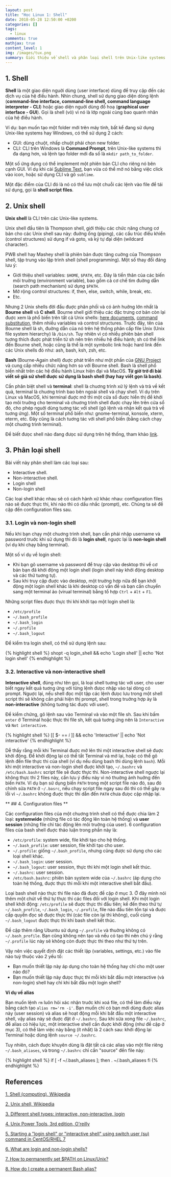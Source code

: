 ```yaml
---
layout: post
title: "Học Linux 1: Shell"
date: 2018-05-28 12:50:00 +0200
categories: []
tags:
  - linux
comments: true
mathjax: true
content_level: 1
img: /images/tux.png
summary: Giới thiệu về shell và phân loại shell trên Unix-like systems.
---
```


## **1. Shell**

**Shell** là một giao diện nguời dùng (user interface) dùng để truy cập đến các dịch vụ của hệ điều hành. Nhìn chung, shell sử dụng giao diện dòng lệnh (**command-line interface, command-line shell, command language interpreter - CLI**) hoặc giao diện nguời dùng đồ hoạ (**graphical user interface - GUI**). Gọi là shell (vỏ) vì nó là lớp ngoài cùng bao quanh nhân của hệ điều hành.

Ví dụ: bạn muốn tạo một folder mới trên máy tính, bất kể đang sử dụng Unix-like systems hay Windows, có thể sử dụng 2 cách: 
- GUI: dùng chuột, nhấp chuột phải chọn new folder.
- CLI: CLI trên Windows là **Command Prompt**, trên Unix-like systems thì đa dạng hơn, và lệnh tạo folder mới đa số là `mkdir path_to_folder`.

Một số ứng dụng có thể implement một phiên bản CLI cho riêng nó bên cạnh GUI. Ví dụ khi cài [Sublime Text](https://www.sublimetext.com/), bạn vừa có thể mở nó bằng việc click vào icon, hoặc sử dụng CLI và gõ `sublime`.

Một đặc điểm của CLI đó là nó có thể lưu một chuỗi các lệnh vào file để tái sử dụng, gọi là **shell script files**.

## **2. Unix shell**

**Unix shell** là CLI trên các Unix-like systems. 

Unix shell đầu tiên là Thompson shell, giới thiệu các chức năng chung cơ bản cho các Unix shell sau này: đuờng ống (piping), các cấu trúc điều khiển (control structures) sử dụng if và goto, và ký tự đại diện (wildcard character).

PWB shell hay Mashey shell là phiên bản đuợc tăng cuờng của Thompson shell, tập trung vào lập trình shell (shell programming). Một số thay đổi đáng lưu ý:
- Giới thiệu shell variables: `$HOME`, `$PATH`, etc. Đây là tiền thân của các biến môi truờng (environment variable), bao gồm cả cơ chế tìm đuờng dẫn (search path mechanism) sử dụng `$PATH`.
- Mở rộng control structures: if, then, else, switch, while, break, etc.
- Etc.

Nhưng 2 Unix shells đời đầu đuợc phân phối và có ảnh huởng lớn nhất là **Bourne shell** và **C shell**.  Bourne shell giới thiệu các đặc trưng cơ bản còn lại đuợc xem là phổ biến trên tất cả Unix shells: [here documents](https://en.wikipedia.org/wiki/Here_document), [command substitution](https://en.wikipedia.org/wiki/Command_substitution), thêm nhiều variables và control structures. Truớc đây, tên của Bourne shell là sh, đuờng dẫn của nó trên hệ thống phân cấp file Unix (Unix file system hierarchy) là `/bin/sh`. Tuy nhiên vì có nhiều phiên bản shell tuơng thích đuợc phát triển từ sh nên trên nhiều hệ điều hành; sh có thể link đến Bourne shell, hoặc cũng là thể là một symbolic link hoặc hard link đến các Unix shells đó như: ash, bash, ksh, zsh, etc.

**Bash** (Bourne-Again shell) đuợc phát triển như một phần của [GNU Project](https://en.wikipedia.org/wiki/GNU_Project) và cung cấp nhiều chức năng hơn so với Bourne shell. Bash là shell phổ biến nhất trên các hệ điều hành Linux hiện đại và MacOS. **Từ giờ trở đi bài viết sẽ giả sử shell đuợc sử dụng là bash shell (hay hay viết gọn là bash)**.

Cần phân biệt shell và **terminal**: shell là chuơng trình xử lý lệnh và trả về kết quả, terminal là chuơng trình bao bên ngoài shell và chạy shell. Ví dụ trên Linux và MacOS, khi terminal đuợc mở thì một cửa sổ đuợc hiển thị để khởi tạo môi truờng cho terminal và chuơng trình shell đuợc chạy lên trên cửa sổ đó, cho phép nguời dùng tuơng tác với shell (gõ lệnh và nhận kết quả trả về tuơng ứng). Một số terminal phổ biến như: gnome-terminal, konsole, xterm, eterm, etc. Đây cũng là cách tuơng tác với shell phổ biến (bằng cách chạy một chuơng trình terminal).

Để biết đưọc shell nào đang đưọc sử dụng trên hệ thống, tham khảo [link](https://askubuntu.com/questions/590899/how-to-check-which-shell-am-i-using).

## **3. Phân loại shell**

Bài viết này phân shell làm các loại sau:
- Interactive shell.
- Non-interactive shell.
- Login shell
- Non-login shell

Các loại shell khác nhau sẽ có cách hành xử khác nhau: configuration files nào sẽ đuợc thực thi, khi nào thì có dấu nhắc (prompt), etc. Chúng ta sẽ đề cập đến configuration files sau.

### **3.1. Login và non-login shell**

Nếu khi bạn chạy một chuơng trình shell, bạn cần phải nhập username và password truớc khi sử dụng thì đó là **login shell**, nguợc lại là **non-login shell** (ví dụ khi chạy bằng terminal).

Một số ví dụ về login shell:
* Khi bạn gõ username và password để truy cập vào desktop thì về cơ bản bạn đã khởi động một login shell (login shell này khởi động desktop và các thứ tuơng tự).
* Sau khi truy cập đuợc vào desktop, một truờng hợp nữa để bạn khởi động một login shell khác là khi desktop có vấn đề và bạn cần chuyển sang một terminal ảo (virual terminal) bằng tổ hợp `Ctrl` + `Alt` + `F1`.

Những script files đuợc thực thi khi khởi tạo một login shell là: 
* `/etc/profile`
* `~/.bash_profile`
* `~/.bash_login`
* `~/.profile`
* `~/.bash_logout`

Để kiểm tra login shell, có thể sử dụng lệnh sau:

{% highlight shell %}
shopt -q login_shell && echo 'Login shell' || echo 'Not login shell'
{% endhighlight %}

### **3.2. Interactive và non-interactive shell**

**Interactive shell**, đúng như tên gọi, là loại shell tuơng tác với user, cho user biết ngay kết quả tuơng ứng với từng lệnh đưọc nhập vào tại dòng có prompt. Nguợc lại, nếu shell đọc một tập các lệnh đưọc lưu trong một shell script thì sẽ không cần phải hiện thị prompt, shell trong truờng hợp ày là **non-interactive** (không tuơng tác đuợc với user).

Để kiểm chứng, gõ lệnh sau vào Terminal và vào một file sh. Sau khi bấm `enter` ở Terminal hoặc thực thi file sh, kết quả tuơng ứng nên là `Interactive` và `Not interactive`.

{% highlight shell %}
[[ $- == *i* ]] && echo 'Interactive' || echo 'Not interactive'
{% endhighlight %}

Dễ thấy rằng mỗi khi Terminal đuợc mở lên thì một interactive shell sẽ đuợc khởi động. Để khởi động lại có thể tắt Terminal và mở lại, hoặc có thể gõ lệnh đến file thực thi của shell (ví dụ nếu dùng bash thì dùng lệnh `bash`). Mỗi khi một interactive và non-login shell đuợc khởi tạo, `~/.bashrc` và `/etc/bash.bashrc` script file sẽ đuợc thực thi. Non-interactive shell nguợc lại không thực thi 2 files này, cần lưu ý điều này vì nó thuờng ảnh huởng đến biến `PATH`. Ví dụ bạn sử dụng biến `PATH` trong một script file nào đó, sau đó chỉnh sửa `PATH` ở `~/.basrc`, nếu chạy script file ngay sau đó thì có thể gây ra lỗi vì `~/.bashrc` không đuợc thực thi dẫn đến `PATH` chưa đưọc cập nhập lại.

** ## 4. Configuration files **

Các configuration files của một chuơng trình shell có thể đuợc chia làm 2 loại: **systemwide** (những file có tác động lên toàn hệ thống) và **user session** (những file chỉ tác động lên môi truờng của user). 6 configuration files của bash shell đuợc thảo luận trong phần này là: 
* `/etc/profile`: system wide, file khởi tạo cho hệ thống.
* `~/.bash_profile`: user session, file khởi tạo cho user.
* `~/.profile`:  giống `~/.bash_profile`, nhưng cũng được sử dụng cho các loại shell khác. 
* `~/.bash_login`:  user session.
* `~/.bash_logout`: user session, thực thi khi một login shell kết thúc.
* `~/.bashrc`: user session.
* `/etc/bash.bashrc`: phiên bản system wide của `~/.bashrc` (áp dụng cho toàn hệ thống, đuợc thực thi mỗi khi một interactive shell bắt đầu).

Loại bash shell nào thực thi file nào đã đuợc đề cập ở mục 3. Ở đây mình nói thêm một chút về thứ tự thực thi các files đối với login shell. Khi một login shell khởi động: `/etc/profile` sẽ đuợc thực thi đầu tiên; kế đến theo thứ tự `~/.bash_profile`, `~/.bash_login`, `~/.profile`, file nào đầu tiên tồn tại và đuợc cấp quyền đọc sẽ đuợc thực thi (các file còn lại thì không), cuối cùng `~/.bash_logout` đuợc thực thi khi bash shell kết thúc.

Đề cập thêm rằng Ubuntu sử dụng `~/.profile` và thuờng không có `~/.bash_profile`. Bạn cũng không nên tạo và nếu có tạo thì nên chú ý rằng `~/.profile` lúc này sẽ không còn đuợc thực thi theo như thứ tự trên.

Vậy nên việc quyết định đặt các thiết lập (variables, settings, etc.) vào file nào tuỳ thuộc vào 2 yếu tố:
* Bạn muốn thiết lập này áp dụng cho toàn hệ thống hay chỉ cho một user nào đó?
* Bạn muốn thiết lập này đưọc thực thi mỗi khi bắt đầu một interactive (và non-login) shell hay chỉ khi bắt đầu một login shell?

**Ví dụ về alias**

Bạn muốn lệnh `rm` luôn hỏi xác nhận truớc khi xoá file, có thể làm điều này bằng cách tạo `alias rm='rm -i'`. Bạn muốn chỉ có bạn mới dùng đuợc alias này (user session) và alias sẽ hoạt động mỗi khi bắt đầu một interactive shell, vậy alias này sẽ đuợc đặt ở `~/.bashrc`. Sau khi sửa xong file `~/.bashrc`, để alias có hiệu lực, một interactive shell cần đuợc khởi động (như đề cập ở mục 3), có thể làm việc này bằng (ít nhất) là 2 cách sau: khởi động lại Terminal hoặc dùng lệnh `source ~/.bashrc`.

Tuy nhiên, cách đuợc khuyên dùng là đặt tất cả các alias vào một file riêng `~/.bash_aliases`, và trong `~/.bashrc` chỉ cần "source" đến file này:

{% highlight shell %}
if [ -f ~/.bash_aliases ]; then
. ~/.bash_aliases
fi
{% endhighlight %}


## References

[1. Shell (computing), Wikipedia](https://en.wikipedia.org/wiki/Shell_(computing))

[2. Unix shell, Wikipedia](https://en.wikipedia.org/wiki/Unix_shell)

[3. Different shell types: interactive, non-interactive, login](https://www.vanimpe.eu/2014/01/18/different-shell-types-interactive-non-interactive-login/)

[4. Unix Power Tools, 3rd edition, O'reilly](https://docstore.mik.ua/orelly/unix3/upt/index.htm)

[5. Starting a "login shell" or "interactive shell" using switch user (su) command in CentOS/RHEL 7](https://codingbee.net/tutorials/rhcsa/rhcsa-starting-a-login-shell-or-interactive-shell-using-the-switch-user-su-command)

[6. What are login and non-login shells?](https://askubuntu.com/questions/155865/what-are-login-and-non-login-shells)

[7. How to permanently set $PATH on Linux/Unix?](https://stackoverflow.com/questions/14637979/how-to-permanently-set-path-on-linux-unix)

[8. How do I create a permanent Bash alias?](https://askubuntu.com/questions/17536/how-do-i-create-a-permanent-bash-alias)







